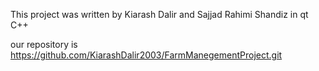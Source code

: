 This project was written by Kiarash Dalir and Sajjad Rahimi Shandiz
in qt C++

our repository is https://github.com/KiarashDalir2003/FarmManegementProject.git
